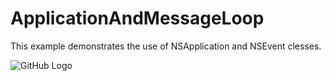 # ApplicationAndMessageLoop

This example demonstrates the use of NSApplication and NSEvent clesses.

![GitHub Logo](../../docs/Pictures/ApplicationAndMessageLoop.png)
